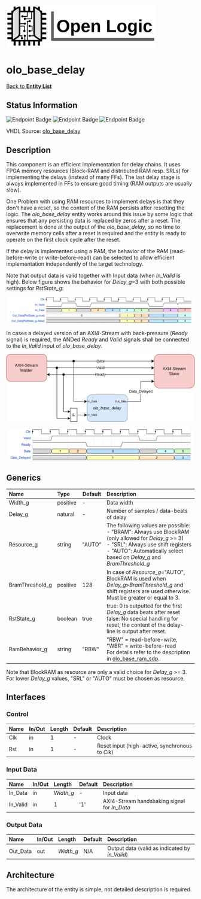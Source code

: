 <img src="../Logo.png" alt="Logo" width="400">

# olo_base_delay

[Back to **Entity List**](../EntityList.md)

## Status Information

![Endpoint Badge](https://img.shields.io/endpoint?url=https://storage.googleapis.com/open-logic-badges/coverage/olo_base_delay.json?cacheSeconds=0) ![Endpoint Badge](https://img.shields.io/endpoint?url=https://storage.googleapis.com/open-logic-badges/branches/olo_base_delay.json?cacheSeconds=0) ![Endpoint Badge](https://img.shields.io/endpoint?url=https://storage.googleapis.com/open-logic-badges/issues/olo_base_delay.json?cacheSeconds=0)

VHDL Source: [olo_base_delay](../../src/base/vhdl/olo_base_delay.vhd)

## Description

This component is an efficient implementation for delay chains. It uses FPGA memory resources (Block-RAM and distributed RAM resp. SRLs) for implementing the delays (instead of many FFs). The last delay stage is always implemented in FFs to ensure good timing (RAM outputs are usually slow).

One Problem with using RAM resources to implement delays is that they don't have a reset, so the content of the RAM persists after resetting the logic. The *olo_base_delay* entity works around this issue by some logic that ensures that any persisting data is replaced by zeros after a reset. The replacement is done at the output of the *olo_base_delay*, so no time to overwrite memory cells after a reset is required and the entity is ready to operate on the first clock cycle after the reset.

If the delay is implemented using a RAM, the behavior of the RAM (read-before-write or write-before-read) can be selected to allow efficient implementation independently of the target technology.

Note that output data is valid together with Input data (when *In_Valid* is high). Below figure shows the behavior for *Delay_g*=3 with both possible settings for *RstState_g*:

![DataValidity](./misc/olo_base_delay.svg)

In cases a delayed version of an AXI4-Stream with back-pressure (*Ready* signal) is required, the ANDed *Ready* and *Valid* signals shall be connected to the *In_Valid* input of *olo_base_delay*.

![BackpressureCase](./misc/olo_base_delay.png)

![WaveBackpressuree](./misc/olo_base_delay_backpressure.svg)

## Generics

| Name            | Type     | Default | Description                                                  |
| :-------------- | :------- | ------- | :----------------------------------------------------------- |
| Width_g         | positive | -       | Data width                                                   |
| Delay_g         | natural  | -       | Number of samples / data-beats of delay                      |
| Resource_g      | string   | "AUTO"  | The following values are possible:<br />- "BRAM": Always use BlockRAM  (only allowed for *Delay_g* >= 3)<br />- "SRL": Always use shift registers<br />- "AUTO": Automatically select based on *Delay_g* and *BramThreshold_g* |
| BramThreshold_g | positive | 128     | In case of *Resource_g*="AUTO", BlockRAM is used when *Delay_g*>*BramThreshold_g* and shift registers are used otherwise.<br />Must be greater or equal to 3. |
| RstState_g      | boolean  | true    | true: 0 is outputted for the first *Delay_g* data beats after reset<br />false: No special handling for reset, the content of the delay-line is output after reset. |
| RamBehavior_g   | string   | "RBW"   | "RBW" = read-before-write, "WBR" = write-before-read<br/>For details refer to the description in [olo_base_ram_sdp](./olo_base_ram_sdp.md). |

Note that BlockRAM as resource are only a valid choice for *Delay_g* >= 3. For lower *Delay_g* values, "SRL" or "AUTO" must be chosen as resource.

## Interfaces

### Control

| Name | In/Out | Length | Default | Description                                     |
| :--- | :----- | :----- | ------- | :---------------------------------------------- |
| Clk  | in     | 1      | -       | Clock                                           |
| Rst  | in     | 1      | -       | Reset input (high-active, synchronous to *Clk*) |

### Input Data

| Name     | In/Out | Length    | Default | Description                                  |
| :------- | :----- | :-------- | ------- | :------------------------------------------- |
| In_Data  | in     | *Width_g* | -       | Input data                                   |
| In_Valid | in     | 1         | '1'     | AXI4-Stream handshaking signal for *In_Data* |

### Output Data

| Name     | In/Out | Length    | Default | Description                                    |
| :------- | :----- | :-------- | ------- | :--------------------------------------------- |
| Out_Data | out    | *Width_g* | N/A     | Output data (valid as indicated by *in_Valid*) |

## Architecture

The architecture of the entity is simple, not detailed description is required.
